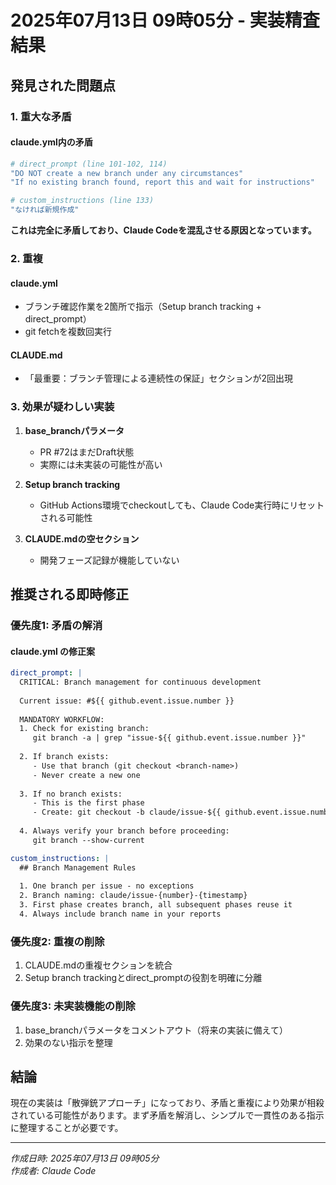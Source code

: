 # 2025年07月13日 09時05分 - 実装精査結果

## 発見された問題点

### 1. 重大な矛盾

#### claude.yml内の矛盾
```yaml
# direct_prompt (line 101-102, 114)
"DO NOT create a new branch under any circumstances"
"If no existing branch found, report this and wait for instructions"

# custom_instructions (line 133)
"なければ新規作成"
```

**これは完全に矛盾しており、Claude Codeを混乱させる原因となっています。**

### 2. 重複

#### claude.yml
- ブランチ確認作業を2箇所で指示（Setup branch tracking + direct_prompt）
- git fetchを複数回実行

#### CLAUDE.md
- 「最重要：ブランチ管理による連続性の保証」セクションが2回出現

### 3. 効果が疑わしい実装

1. **base_branchパラメータ**
   - PR #72はまだDraft状態
   - 実際には未実装の可能性が高い

2. **Setup branch tracking**
   - GitHub Actions環境でcheckoutしても、Claude Code実行時にリセットされる可能性

3. **CLAUDE.mdの空セクション**
   - 開発フェーズ記録が機能していない

## 推奨される即時修正

### 優先度1: 矛盾の解消

#### claude.yml の修正案
```yaml
direct_prompt: |
  CRITICAL: Branch management for continuous development
  
  Current issue: #${{ github.event.issue.number }}
  
  MANDATORY WORKFLOW:
  1. Check for existing branch:
     git branch -a | grep "issue-${{ github.event.issue.number }}"
  
  2. If branch exists:
     - Use that branch (git checkout <branch-name>)
     - Never create a new one
  
  3. If no branch exists:
     - This is the first phase
     - Create: git checkout -b claude/issue-${{ github.event.issue.number }}-$(date +%Y%m%d_%H%M%S)
  
  4. Always verify your branch before proceeding:
     git branch --show-current

custom_instructions: |
  ## Branch Management Rules
  
  1. One branch per issue - no exceptions
  2. Branch naming: claude/issue-{number}-{timestamp}
  3. First phase creates branch, all subsequent phases reuse it
  4. Always include branch name in your reports
```

### 優先度2: 重複の削除

1. CLAUDE.mdの重複セクションを統合
2. Setup branch trackingとdirect_promptの役割を明確に分離

### 優先度3: 未実装機能の削除

1. base_branchパラメータをコメントアウト（将来の実装に備えて）
2. 効果のない指示を整理

## 結論

現在の実装は「散弾銃アプローチ」になっており、矛盾と重複により効果が相殺されている可能性があります。まず矛盾を解消し、シンプルで一貫性のある指示に整理することが必要です。

---
*作成日時: 2025年07月13日 09時05分*  
*作成者: Claude Code*